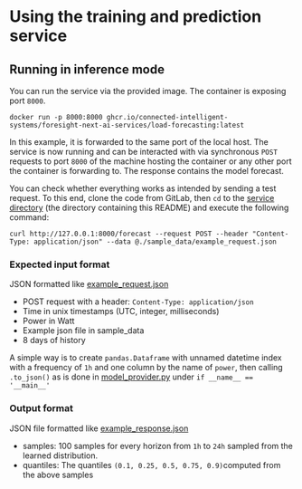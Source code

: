 # Using the training and prediction service

## Running in inference mode

You can run the service via the provided image.
The container is exposing port `8000`.

```
docker run -p 8000:8000 ghcr.io/connected-intelligent-systems/foresight-next-ai-services/load-forecasting:latest
```

In this example, it is forwarded to the same port of the local host.
The service is now running and can be interacted with
via synchronous `POST` requests to port `8000` of the machine hosting the container
or any other port the container is forwarding to.
The response contains the model forecast.

You can check whether everything works as intended by sending a test request.
To this end, clone the code from GitLab, then `cd` to the [service directory](./load-forecasting)
(the directory containing this README) and execute the following command:

```
curl http://127.0.0.1:8000/forecast --request POST --header "Content-Type: application/json" --data @./sample_data/example_request.json
```

### Expected input format

JSON formatted like [example_request.json](./sample_data/example_request.json)

- POST request with a header: `Content-Type: application/json`
- Time in unix timestamps (UTC, integer, milliseconds)
- Power in Watt
- Example json file in sample_data
- 8 days of history

A simple way is to create `pandas.Dataframe` with unnamed datetime index with a frequency of `1h` and one column by the
name of `power`,
then calling `.to_json()` as is done in [model_provider.py](./src/model_provider.py)
under `if __name__ == '__main__'`


### Output format

JSON file formatted like [example_response.json](./sample_data/example_response.json)

- samples: 100 samples for every horizon from `1h` to `24h` sampled from the learned distribution.
- quantiles: The quantiles `(0.1, 0.25, 0.5, 0.75, 0.9)`computed from the above samples
